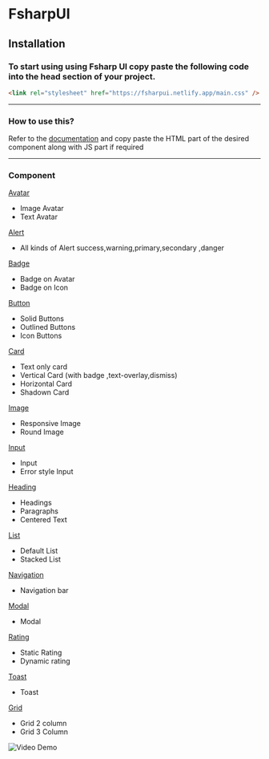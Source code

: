 # FsharpUI

## Installation
### To start using using Fsharp UI copy paste the following code into the head section of your project.

<!-- [Link to Google](https://www.google.com) -->

```html
<link rel="stylesheet" href="https://fsharpui.netlify.app/main.css" />
```
 <hr>
 
### How to use this?
 Refer to the [documentation](https://fsharpui.netlify.app/)  and copy paste the HTML part of the desired component along with JS part if required
 
<hr>

### Component

[Avatar](https://fsharpui.netlify.app/component/avatar/avatar)
- Image Avatar
- Text Avatar

[Alert](https://fsharpui.netlify.app/component/alert/alert)
- All kinds of Alert success,warning,primary,secondary ,danger

[Badge](https://fsharpui.netlify.app/component/badge/badge)
- Badge on Avatar
- Badge on Icon

[Button](https://fsharpui.netlify.app/component/button/button)
- Solid Buttons
- Outlined Buttons
- Icon Buttons

[Card](https://fsharpui.netlify.app/component/card/card)
- Text only card
- Vertical Card (with badge ,text-overlay,dismiss)
- Horizontal Card
- Shadown Card

[Image](https://fsharpui.netlify.app/component/image/image)
- Responsive Image
- Round Image

[Input](https://fsharpui.netlify.app/component/input/input)
- Input
- Error style Input

[Heading](https://fsharpui.netlify.app/component/textutilities/textutilities)
- Headings
- Paragraphs
- Centered Text

[List](https://fsharpui.netlify.app/component/list/list)
- Default List
- Stacked List

[Navigation](https://fsharpui.netlify.app/component/navigation/navigation)
- Navigation bar

[Modal](https://fsharpui.netlify.app/component/modal/modal)
- Modal

[Rating](https://fsharpui.netlify.app/component/rating/rating)
- Static Rating
- Dynamic rating

[Toast](https://fsharpui.netlify.app/component/toast/toast)
- Toast

[Grid](https://fsharpui.netlify.app/component/simplifiedgrid/grid)
- Grid 2 column
- Grid 3 Column







![Video Demo](https://user-images.githubusercontent.com/55450200/154896944-3ec049f8-f18c-4636-816f-598d5cdd9bfb.gif)





















